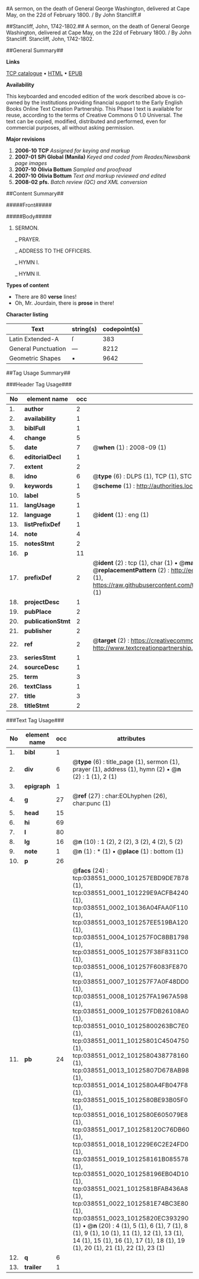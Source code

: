 #A sermon, on the death of General George Washington, delivered at Cape May, on the 22d of February 1800. / By John Stancliff.#

##Stancliff, John, 1742-1802.##
A sermon, on the death of General George Washington, delivered at Cape May, on the 22d of February 1800. / By John Stancliff.
Stancliff, John, 1742-1802.

##General Summary##

**Links**

[TCP catalogue](http://www.ota.ox.ac.uk/tcp/)  • 
[HTML](http://tei.it.ox.ac.uk/tcp/Texts-HTML/free/N28/N28913.html)  • 
[EPUB](http://tei.it.ox.ac.uk/tcp/Texts-EPUB/free/N28/N28913.epub)

**Availability**

This keyboarded and encoded edition of the
	       work described above is co-owned by the institutions
	       providing financial support to the Early English Books
	       Online Text Creation Partnership. This Phase I text is
	       available for reuse, according to the terms of Creative
	       Commons 0 1.0 Universal. The text can be copied,
	       modified, distributed and performed, even for
	       commercial purposes, all without asking permission.

**Major revisions**

1. __2006-10__ __TCP__ *Assigned for keying and markup*
1. __2007-01__ __SPi Global (Manila)__ *Keyed and coded from Readex/Newsbank page images*
1. __2007-10__ __Olivia Bottum__ *Sampled and proofread*
1. __2007-10__ __Olivia Bottum__ *Text and markup reviewed and edited*
1. __2008-02__ __pfs.__ *Batch review (QC) and XML conversion*

##Content Summary##

#####Front#####

#####Body#####

1. SERMON.

    _ PRAYER.

    _ ADDRESS TO THE OFFICERS.

    _ HYMN I.

    _ HYMN II.

**Types of content**

  * There are 80 **verse** lines!
  * Oh, Mr. Jourdain, there is **prose** in there!

**Character listing**


|Text|string(s)|codepoint(s)|
|---|---|---|
|Latin Extended-A|ſ|383|
|General Punctuation|—|8212|
|Geometric Shapes|▪|9642|

##Tag Usage Summary##

###Header Tag Usage###

|No|element name|occ|attributes|
|---|---|---|---|
|1.|__author__|2||
|2.|__availability__|1||
|3.|__biblFull__|1||
|4.|__change__|5||
|5.|__date__|7| @__when__ (1) : 2008-09 (1)|
|6.|__editorialDecl__|1||
|7.|__extent__|2||
|8.|__idno__|6| @__type__ (6) : DLPS (1), TCP (1), STC (1), NOTIS (1), IMAGE-SET (1), EVANS-CITATION (1)|
|9.|__keywords__|1| @__scheme__ (1) : http://authorities.loc.gov/ (1)|
|10.|__label__|5||
|11.|__langUsage__|1||
|12.|__language__|1| @__ident__ (1) : eng (1)|
|13.|__listPrefixDef__|1||
|14.|__note__|4||
|15.|__notesStmt__|2||
|16.|__p__|11||
|17.|__prefixDef__|2| @__ident__ (2) : tcp (1), char (1)  •  @__matchPattern__ (2) : ([0-9\-]+):([0-9IVX]+) (1), (.+) (1)  •  @__replacementPattern__ (2) : http://eebo.chadwyck.com/downloadtiff?vid=$1&page=$2 (1), https://raw.githubusercontent.com/textcreationpartnership/Texts/master/tcpchars.xml#$1 (1)|
|18.|__projectDesc__|1||
|19.|__pubPlace__|2||
|20.|__publicationStmt__|2||
|21.|__publisher__|2||
|22.|__ref__|2| @__target__ (2) : https://creativecommons.org/publicdomain/zero/1.0/ (1), http://www.textcreationpartnership.org/docs/. (1)|
|23.|__seriesStmt__|1||
|24.|__sourceDesc__|1||
|25.|__term__|3||
|26.|__textClass__|1||
|27.|__title__|3||
|28.|__titleStmt__|2||


###Text Tag Usage###

|No|element name|occ|attributes|
|---|---|---|---|
|1.|__bibl__|1||
|2.|__div__|6| @__type__ (6) : title_page (1), sermon (1), prayer (1), address (1), hymn (2)  •  @__n__ (2) : 1 (1), 2 (1)|
|3.|__epigraph__|1||
|4.|__g__|27| @__ref__ (27) : char:EOLhyphen (26), char:punc (1)|
|5.|__head__|15||
|6.|__hi__|69||
|7.|__l__|80||
|8.|__lg__|16| @__n__ (10) : 1 (2), 2 (2), 3 (2), 4 (2), 5 (2)|
|9.|__note__|1| @__n__ (1) : * (1)  •  @__place__ (1) : bottom (1)|
|10.|__p__|26||
|11.|__pb__|24| @__facs__ (24) : tcp:038551_0000_101257EBD9DE7B78 (1), tcp:038551_0001_101229E9ACFB4240 (1), tcp:038551_0002_10136A04FAA0F110 (1), tcp:038551_0003_101257EE519BA120 (1), tcp:038551_0004_101257F0C8BB1798 (1), tcp:038551_0005_101257F38F8311C0 (1), tcp:038551_0006_101257F6083FE870 (1), tcp:038551_0007_101257F7A0F48DD0 (1), tcp:038551_0008_101257FA1967A598 (1), tcp:038551_0009_101257FDB26108A0 (1), tcp:038551_0010_10125800263BC7E0 (1), tcp:038551_0011_10125801C4504750 (1), tcp:038551_0012_1012580438778160 (1), tcp:038551_0013_10125807D678AB98 (1), tcp:038551_0014_1012580A4FB047F8 (1), tcp:038551_0015_1012580BE93B05F0 (1), tcp:038551_0016_1012580E605079E8 (1), tcp:038551_0017_101258120C76DB60 (1), tcp:038551_0018_101229E6C2E24FD0 (1), tcp:038551_0019_101258161B085578 (1), tcp:038551_0020_101258196EB04D10 (1), tcp:038551_0021_1012581BFAB436A8 (1), tcp:038551_0022_1012581E74BC3E80 (1), tcp:038551_0023_10125820EC393290 (1)  •  @__n__ (20) : 4 (1), 5 (1), 6 (1), 7 (1), 8 (1), 9 (1), 10 (1), 11 (1), 12 (1), 13 (1), 14 (1), 15 (1), 16 (1), 17 (1), 18 (1), 19 (1), 20 (1), 21 (1), 22 (1), 23 (1)|
|12.|__q__|6||
|13.|__trailer__|1||
